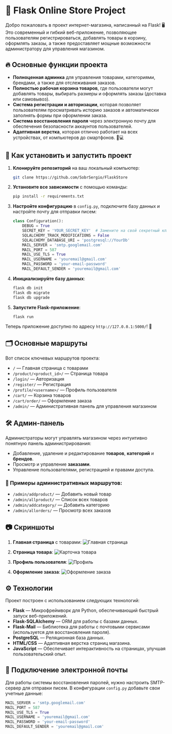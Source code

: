 
# 🛒 Flask Online Store Project

Добро пожаловать в проект интернет-магазина, написанный на Flask! 🖥️ Это современный и гибкий веб-приложение, позволяющее пользователям регистрироваться, добавлять товары в корзину, оформлять заказы, а также предоставляет мощные возможности администратору для управления магазином.

## 🔥 Основные функции проекта

- **Полноценная админка** для управления товарами, категориями, брендами, а также для отслеживания заказов.
- **Полностью рабочая корзина товаров**, где пользователи могут добавлять товары, выбирать размеры и оформлять заказы (доставка или самовывоз).
- **Система регистрации и авторизации**, которая позволяет пользователям просматривать историю заказов и автоматически заполнять формы при оформлении заказа.
- **Система восстановления пароля** через электронную почту для обеспечения безопасности аккаунтов пользователей.
- **Адаптивная верстка**, которая отлично работает на всех устройствах, от компьютеров до смартфонов. 📱💻

## 🚀 Как установить и запустить проект

1. **Клонируйте репозиторий** на ваш локальный компьютер:
    ```bash
    git clone https://github.com/SobrSergio/FlaskStore
    ```

2. **Установите все зависимости** с помощью команды:
    ```bash
    pip install -r requirements.txt
    ```

3. **Настройте конфигурацию** в `config.py`, подключите базу данных и настройте почту для отправки писем:
    ```python
    class Configuration():
        DEBUG = True
        SECRET_KEY = 'YOUR_SECRET_KEY'  # Замените на свой секретный ключ
        SQLALCHEMY_TRACK_MODIFICATIONS = False
        SQLALCHEMY_DATABASE_URI = 'postgresql://YourDb'
        MAIL_SERVER = 'smtp.googlemail.com'
        MAIL_PORT = 587
        MAIL_USE_TLS = True
        MAIL_USERNAME = 'youremail@gmail.com'
        MAIL_PASSWORD = 'your-email-password'
        MAIL_DEFAULT_SENDER = 'youremail@gmail.com'
    ```

4. **Инициализируйте базу данных**:
    ```bash
    flask db init
    flask db migrate
    flask db upgrade
    ```

5. **Запустите Flask-приложение**:
    ```bash
    flask run
    ```

Теперь приложение доступно по адресу `http://127.0.0.1:5000/`! 🎉

## 🗂️ Основные маршруты

Вот список ключевых маршрутов проекта:

- `/` — Главная страница с товарами
- `/product/<product_id>/` — Страница товара
- `/login/` — Авторизация
- `/register/` — Регистрация
- `/profile/<username>/` — Профиль пользователя
- `/cart/` — Корзина товаров
- `/cart/order/` — Оформление заказа
- `/admin/` — Административная панель для управления магазином

## 🛠️ Админ-панель

Администраторы могут управлять магазином через интуитивно понятную панель администрирования:

- Добавление, удаление и редактирование **товаров**, **категорий** и **брендов**.
- Просмотр и управление **заказами**.
- Управление пользователями, регистрацией и правами доступа.

### 🔑 Примеры административных маршрутов:

- `/admin/addproduct/` — Добавить новый товар
- `/admin/allproduct/` — Список всех товаров
- `/admin/addcategory/` — Добавить категорию
- `/admin/allorders/` — Просмотр всех заказов

## 📷 Скриншоты

1. **Главная страница** с товарами:
   ![Главная страница](https://user-images.githubusercontent.com/107222527/190024346-9be6d33a-68eb-4f09-a4f9-36eb3ea57b4f.png)
   
2. **Страница товара**:
   ![Карточка товара](https://user-images.githubusercontent.com/107222527/190024375-c580e988-1ea9-4a21-849f-8318084fa171.png)

3. **Профиль пользователя**:
   ![Профиль](https://user-images.githubusercontent.com/107222527/190024414-31002f3d-d2ec-4c5c-a38f-c4fc8253c725.png)
   
4. **Оформление заказа**:
   ![Оформление заказа](https://user-images.githubusercontent.com/107222527/190024427-6f572d80-f58a-4b94-9053-1a5c0ec201ca.png)

## ⚙️ Технологии

Проект построен с использованием следующих технологий:

- **Flask** — Микрофреймворк для Python, обеспечивающий быстрый запуск веб-приложений.
- **Flask-SQLAlchemy** — ORM для работы с базами данных.
- **Flask-Mail** — Библиотека для работы с почтовыми сервисами (используется для восстановления пароля).
- **PostgreSQL** — Реляционная база данных.
- **HTML/CSS** — Адаптивная верстка страниц магазина.
- **JavaScript** — Обеспечивает интерактивность на страницах, улучшая пользовательский опыт.

## 📧 Подключение электронной почты

Для работы системы восстановления паролей, нужно настроить SMTP-сервер для отправки писем. В конфигурации `config.py` добавьте свои учетные данные:

```python
MAIL_SERVER = 'smtp.googlemail.com'
MAIL_PORT = 587
MAIL_USE_TLS = True
MAIL_USERNAME = 'youremail@gmail.com'
MAIL_PASSWORD = 'your-email-password'
MAIL_DEFAULT_SENDER = 'youremail@gmail.com'
```
